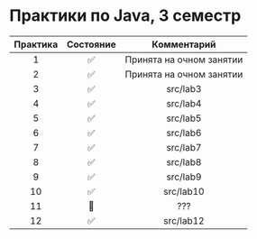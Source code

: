 # Практики по Java, 3 семестр
| Практика | Состояние | Комментарий |
|:--------:|:---------:|:-----------:|
| 1 | :white_check_mark: | Принята на очном занятии |
| 2 | :white_check_mark: | Принята на очном занятии |
| 3 | :white_check_mark: | src/lab3 |
| 4 | :white_check_mark: | src/lab4 |
| 5 | :white_check_mark: | src/lab5 |
| 6 | :white_check_mark: | src/lab6 |
| 7 | :white_check_mark: | src/lab7 |
| 8 | :white_check_mark: | src/lab8 |
| 9 | :white_check_mark: | src/lab9 |
| 10 | :white_check_mark: | src/lab10 |
| 11 | :black_square_button: | ??? |
| 12 | :white_check_mark: | src/lab12 |
